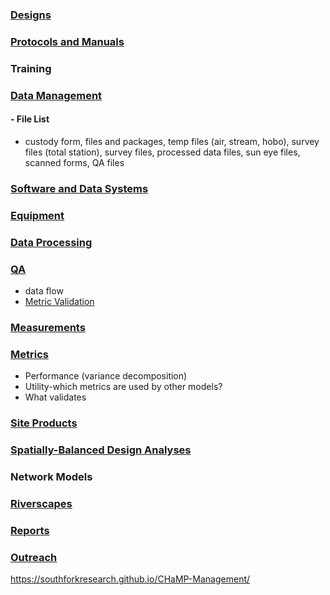 

### [Designs](Designs.md)

### [Protocols and Manuals](ProtocolMainPage.md)

### Training

### [Data Management](DataManagement.md)
#### - File List 
- custody form, files and packages, temp files (air, stream, hobo), survey files (total station), survey files, processed data files, sun eye files, scanned forms, QA files

### [Software and Data Systems](OtherSoftware.md)

### [Equipment](Equipment.md)

### [Data Processing](DataProcessing.md)

### [QA](QAMain.md)
- data flow
- [Metric Validation](Metric_Validation.md)

### [Measurements](MeasurementsMainPage.md)

### [Metrics](MetricsMainPage.md) 
- Performance (variance decomposition)
- Utility-which metrics are used by other models? 
- What validates

### [Site Products](CHaMPSiteProducts.md)

### [Spatially-Balanced Design Analyses](Design_Analyses.md)

### Network Models

### [Riverscapes](http://riverscapes.northarrowresearch.com/)

### [Reports](ReportsMain.md) 

### [Outreach](CHaMP_Outreach.md)

https://southforkresearch.github.io/CHaMP-Management/

